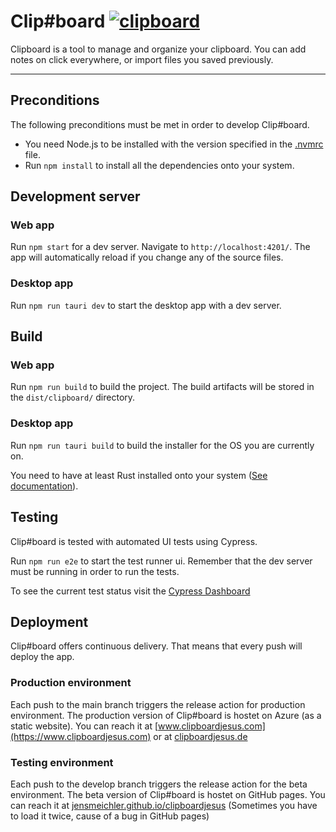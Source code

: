 # Clip#board [![clipboard](https://img.shields.io/endpoint?url=https://dashboard.cypress.io/badge/detailed/c1e5r5/develop&style=for-the-badge)](https://dashboard.cypress.io/projects/c1e5r5/runs)

Clipboard is a tool to manage and organize your clipboard.
You can add notes on click everywhere, or import files you
saved previously.

---

## Preconditions

The following preconditions must be met in order to develop Clip#board.

- You need Node.js to be installed with the version specified in the [.nvmrc](.nvmrc) file.
- Run `npm install` to install all the dependencies onto your system.

## Development server

### Web app

Run `npm start` for a dev server.
Navigate to `http://localhost:4201/`.
The app will automatically reload if you change
any of the source files.

### Desktop app

Run `npm run tauri dev` to start the desktop app with a dev server.

## Build

### Web app

Run `npm run build` to build the project.
The build artifacts will be stored in the `dist/clipboard/` directory.

### Desktop app

Run `npm run tauri build` to build the installer for the OS you are currently on.

You need to have at least Rust installed onto your system ([See documentation](https://tauri.studio/v1/guides/getting-started/prerequisites)).

## Testing

Clip#board is tested with automated UI tests using Cypress.

Run `npm run e2e` to start the test runner ui.
Remember that the dev server must be running in order to run the tests.

To see the current test status visit the [Cypress Dashboard](https://dashboard.cypress.io/projects/c1e5r5/runs)

## Deployment

Clip#board offers continuous delivery. That means that every push will deploy the app.

### Production environment

Each push to the main branch triggers the release action for production environment.
The production version of Clip#board is hostet on Azure (as a static website).
You can reach it at [www.clipboardjesus.com](https://www.clipboardjesus.com)
or at [clipboardjesus.de](https://clipboardjesus.de)

### Testing environment

Each push to the develop branch triggers the release action for the beta environment.
The beta version of Clip#board is hostet on GitHub pages.
You can reach it at [jensmeichler.github.io/clipboardjesus](https://jensmeichler.github.io/clipboardjesus)
(Sometimes you have to load it twice, cause of a bug in GitHub pages)
